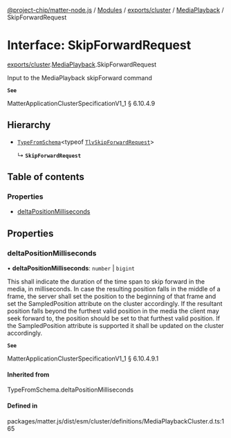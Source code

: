 [@project-chip/matter-node.js](../README.md) / [Modules](../modules.md) / [exports/cluster](../modules/exports_cluster.md) / [MediaPlayback](../modules/exports_cluster.MediaPlayback.md) / SkipForwardRequest

# Interface: SkipForwardRequest

[exports/cluster](../modules/exports_cluster.md).[MediaPlayback](../modules/exports_cluster.MediaPlayback.md).SkipForwardRequest

Input to the MediaPlayback skipForward command

**`See`**

MatterApplicationClusterSpecificationV1_1 § 6.10.4.9

## Hierarchy

- [`TypeFromSchema`](../modules/exports_tlv.md#typefromschema)\<typeof [`TlvSkipForwardRequest`](../modules/exports_cluster.MediaPlayback.md#tlvskipforwardrequest)\>

  ↳ **`SkipForwardRequest`**

## Table of contents

### Properties

- [deltaPositionMilliseconds](exports_cluster.MediaPlayback.SkipForwardRequest.md#deltapositionmilliseconds)

## Properties

### deltaPositionMilliseconds

• **deltaPositionMilliseconds**: `number` \| `bigint`

This shall indicate the duration of the time span to skip forward in the media, in milliseconds. In case the
resulting position falls in the middle of a frame, the server shall set the position to the beginning of
that frame and set the SampledPosition attribute on the cluster accordingly. If the resultant position falls
beyond the furthest valid position in the media the client may seek forward to, the position should be set
to that furthest valid position. If the SampledPosition attribute is supported it shall be updated on the
cluster accordingly.

**`See`**

MatterApplicationClusterSpecificationV1_1 § 6.10.4.9.1

#### Inherited from

TypeFromSchema.deltaPositionMilliseconds

#### Defined in

packages/matter.js/dist/esm/cluster/definitions/MediaPlaybackCluster.d.ts:165
